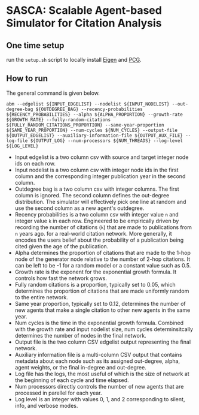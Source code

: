 # SASCA: Scalable Agent-based Simulator for Citation Analysis

## One time setup
run the `setup.sh` script to locally install [Eigen](https://eigen.tuxfamily.org/index.php?title=Main_Page) and [PCG](https://www.pcg-random.org/).

## How to run
The general command is given below.
```console
abm --edgelist ${INPUT_EDGELIST} --nodelist ${INPUT_NODELIST} --out-degree-bag ${OUTDEGREE_BAG} --recency-probabilities ${RECENCY_PROBABILITIES} --alpha ${ALPHA_PROPORTION} --growth-rate ${GROWTH_RATE} --fully-random-citations ${FULLY_RANDOM_CITATIONS_PROPORTION} --same-year-proportion ${SAME_YEAR_PROPORTION} --num-cycles ${NUM_CYCLES} --output-file ${OUTPUT_EDGELIST} --auxiliary-information-file ${OUTPUT_AUX_FILE} --log-file ${OUTPUT_LOG} --num-processors ${NUM_THREADS} --log-level ${LOG_LEVEL}
```
- Input edgelist is a two column csv with source and target integer node ids on each row.
- Input nodelist is a two column csv with integer node ids in the first column and the corresponding integer publication year in the second column.
- Outdegree bag is a two column csv with integer columns. The first column is ignored. The second column defines the out-degree distribution. The simulator will effectively pick one line at random and use the second column as a new agent's outdegree.
- Recency probabilities is a two column csv with integer value `n` and integer value `k` in each row. Engineered to be empirically driven by recording the number of citations (`k`) that are made to publications from `n` years ago. for a real-world citation network. More generally, it encodes the users belief about the probability of a publication being cited given the age of the publication.
- Alpha determines the proportion of citations that are made to the 1-hop node of the generator node relative to the number of 2-hop citations. It can be left to be -1 for a random model or a constant value such as 0.5.
- Growth rate is the exponent for the exponential growth formula. It controls how fast the network grows.
- Fully random citations is a proportion, typically set to 0.05, which determines the proportion of citations that are made uniformly random to the entire network.
- Same year proportion, typically set to 0.12, determines the number of new agents that make a single citation to other new agents in the same year.
- Num cycles is the time in the exponential growth formula. Combined with the growth rate and input nodelist size, num cycles determinsitcally determines the number of nodes in the final network.
- Output file is the two column CSV edgelist output representing the final network.
- Auxiliary information file is a multi-column CSV output that contains metadata about each node such as its assigned out-degree, alpha, agent weights, or the final in-degree and out-degree.
- Log file has the logs, the most useful of which is the size of network at the beginning of each cycle and time elapsed.
- Num processors directly controls the number of new agents that are processed in parellel for each year.
- Log level is an integer with values 0, 1, and 2 corresponding to silent, info, and verbose modes.

